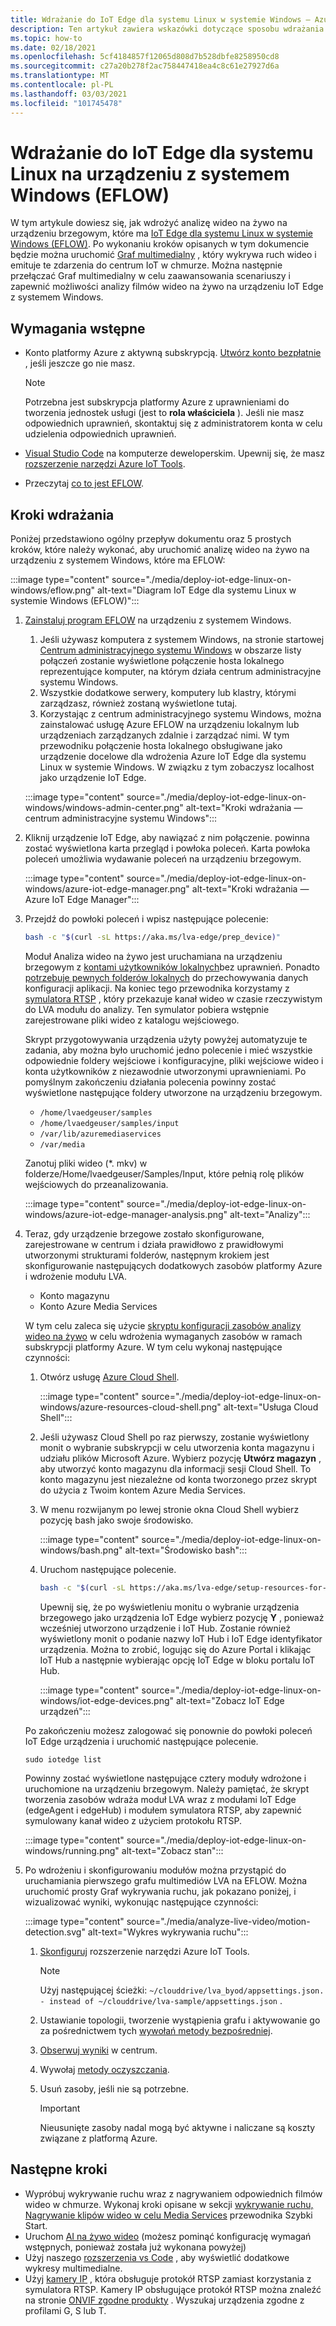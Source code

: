 ```yaml
---
title: Wdrażanie do IoT Edge dla systemu Linux w systemie Windows — Azure
description: Ten artykuł zawiera wskazówki dotyczące sposobu wdrażania programu w IoT Edge dla systemu Linux na urządzeniu z systemem Windows.
ms.topic: how-to
ms.date: 02/18/2021
ms.openlocfilehash: 5cf4184857f12065d808d7b528dbfe8258950cd8
ms.sourcegitcommit: c27a20b278f2ac758447418ea4c8c61e27927d6a
ms.translationtype: MT
ms.contentlocale: pl-PL
ms.lasthandoff: 03/03/2021
ms.locfileid: "101745478"
---
```

# <a name="deploy-to-an-iot-edge-for-linux-on-windows-eflow-device"></a>Wdrażanie do IoT Edge dla systemu Linux na urządzeniu z systemem Windows (EFLOW)

W tym artykule dowiesz się, jak wdrożyć analizę wideo na żywo na urządzeniu brzegowym, które ma [IoT Edge dla systemu Linux w systemie Windows (EFLOW)](https://docs.microsoft.com/azure/iot-edge/iot-edge-for-linux-on-windows?view=iotedge-2018-06). Po wykonaniu kroków opisanych w tym dokumencie będzie można uruchomić [Graf multimedialny](media-graph-concept.md) , który wykrywa ruch wideo i emituje te zdarzenia do centrum IoT w chmurze. Można następnie przełączać Graf multimedialny w celu zaawansowania scenariuszy i zapewnić możliwości analizy filmów wideo na żywo na urządzeniu IoT Edge z systemem Windows.

## <a name="prerequisites"></a>Wymagania wstępne 

* Konto platformy Azure z aktywną subskrypcją. [Utwórz konto bezpłatnie](https://azure.microsoft.com/free/?WT.mc_id=A261C142F) , jeśli jeszcze go nie masz.

    > [!NOTE]
    > Potrzebna jest subskrypcja platformy Azure z uprawnieniami do tworzenia jednostek usługi (jest to **rola właściciela** ). Jeśli nie masz odpowiednich uprawnień, skontaktuj się z administratorem konta w celu udzielenia odpowiednich uprawnień.
* [Visual Studio Code](https://code.visualstudio.com/) na komputerze deweloperskim. Upewnij się, że masz [rozszerzenie narzędzi Azure IoT Tools](https://marketplace.visualstudio.com/items?itemName=vsciot-vscode.azure-iot-tools).
* Przeczytaj [co to jest EFLOW](https://aka.ms/AzEFLOW-docs).

## <a name="deployment-steps"></a>Kroki wdrażania

Poniżej przedstawiono ogólny przepływ dokumentu oraz 5 prostych kroków, które należy wykonać, aby uruchomić analizę wideo na żywo na urządzeniu z systemem Windows, które ma EFLOW:

:::image type="content" source="./media/deploy-iot-edge-linux-on-windows/eflow.png" alt-text="Diagram IoT Edge dla systemu Linux w systemie Windows (EFLOW)":::

1. [Zainstaluj program EFLOW](https://aka.ms/AzEFLOW-install) na urządzeniu z systemem Windows. 

    1. Jeśli używasz komputera z systemem Windows, na stronie startowej [Centrum administracyjnego systemu Windows](https://docs.microsoft.com/windows-server/manage/windows-admin-center/overview) w obszarze listy połączeń zostanie wyświetlone połączenie hosta lokalnego reprezentujące komputer, na którym działa centrum administracyjne systemu Windows. 
    1. Wszystkie dodatkowe serwery, komputery lub klastry, którymi zarządzasz, również zostaną wyświetlone tutaj.
    1. Korzystając z centrum administracyjnego systemu Windows, można zainstalować usługę Azure EFLOW na urządzeniu lokalnym lub urządzeniach zarządzanych zdalnie i zarządzać nimi. W tym przewodniku połączenie hosta lokalnego obsługiwane jako urządzenie docelowe dla wdrożenia Azure IoT Edge dla systemu Linux w systemie Windows. W związku z tym zobaczysz localhost jako urządzenie IoT Edge.

    :::image type="content" source="./media/deploy-iot-edge-linux-on-windows/windows-admin-center.png" alt-text="Kroki wdrażania — centrum administracyjne systemu Windows":::
1. Kliknij urządzenie IoT Edge, aby nawiązać z nim połączenie. powinna zostać wyświetlona karta przegląd i powłoka poleceń. Karta powłoka poleceń umożliwia wydawanie poleceń na urządzeniu brzegowym.
 
    :::image type="content" source="./media/deploy-iot-edge-linux-on-windows/azure-iot-edge-manager.png" alt-text="Kroki wdrażania — Azure IoT Edge Manager":::
1. Przejdź do powłoki poleceń i wpisz następujące polecenie:
    
    ```bash
    bash -c "$(curl -sL https://aka.ms/lva-edge/prep_device)"
    ```

    Moduł Analiza wideo na żywo jest uruchamiana na urządzeniu brzegowym z [kontami użytkowników lokalnych](deploy-iot-edge-device.md#create-and-use-local-user-account-for-deployment)bez uprawnień. Ponadto [potrzebuje pewnych folderów lokalnych](deploy-iot-edge-device.md#granting-permissions-to-device-storage) do przechowywania danych konfiguracji aplikacji. Na koniec tego przewodnika korzystamy z [symulatora RTSP](https://github.com/Azure/live-video-analytics/tree/master/utilities/rtspsim-live555) , który przekazuje kanał wideo w czasie rzeczywistym do LVA modułu do analizy. Ten symulator pobiera wstępnie zarejestrowane pliki wideo z katalogu wejściowego. 
    
    Skrypt przygotowywania urządzenia użyty powyżej automatyzuje te zadania, aby można było uruchomić jedno polecenie i mieć wszystkie odpowiednie foldery wejściowe i konfiguracyjne, pliki wejściowe wideo i konta użytkowników z niezawodnie utworzonymi uprawnieniami. Po pomyślnym zakończeniu działania polecenia powinny zostać wyświetlone następujące foldery utworzone na urządzeniu brzegowym. 
    
    * `/home/lvaedgeuser/samples`
    * `/home/lvaedgeuser/samples/input`
    * `/var/lib/azuremediaservices`
    * `/var/media`
    
    Zanotuj pliki wideo (*. mkv) w folderze/Home/lvaedgeuser/Samples/Input, które pełnią rolę plików wejściowych do przeanalizowania. 
    
    :::image type="content" source="./media/deploy-iot-edge-linux-on-windows/azure-iot-edge-manager-analysis.png" alt-text="Analizy":::
1. Teraz, gdy urządzenie brzegowe zostało skonfigurowane, zarejestrowane w centrum i działa prawidłowo z prawidłowymi utworzonymi strukturami folderów, następnym krokiem jest skonfigurowanie następujących dodatkowych zasobów platformy Azure i wdrożenie modułu LVA. 

    * Konto magazynu
    * Konto Azure Media Services

    W tym celu zaleca się użycie [skryptu konfiguracji zasobów analizy wideo na żywo](https://github.com/Azure/live-video-analytics/tree/master/edge/setup) w celu wdrożenia wymaganych zasobów w ramach subskrypcji platformy Azure. W tym celu wykonaj następujące czynności:

    1. Otwórz usługę [Azure Cloud Shell](https://ms.portal.azure.com/#cloudshell/).

        :::image type="content" source="./media/deploy-iot-edge-linux-on-windows/azure-resources-cloud-shell.png" alt-text="Usługa Cloud Shell":::
    1. Jeśli używasz Cloud Shell po raz pierwszy, zostanie wyświetlony monit o wybranie subskrypcji w celu utworzenia konta magazynu i udziału plików Microsoft Azure. Wybierz pozycję **Utwórz magazyn** , aby utworzyć konto magazynu dla informacji sesji Cloud Shell. To konto magazynu jest niezależne od konta tworzonego przez skrypt do użycia z Twoim kontem Azure Media Services.
    1. W menu rozwijanym po lewej stronie okna Cloud Shell wybierz pozycję bash jako swoje środowisko.

        :::image type="content" source="./media/deploy-iot-edge-linux-on-windows/bash.png" alt-text="Środowisko bash":::
    1. Uruchom następujące polecenie.

        ```bash
        bash -c "$(curl -sL https://aka.ms/lva-edge/setup-resources-for-samples)"
        ```
        
        Upewnij się, że po wyświetleniu monitu o wybranie urządzenia brzegowego jako urządzenia IoT Edge wybierz pozycję **Y** , ponieważ wcześniej utworzono urządzenie i IoT Hub. Zostanie również wyświetlony monit o podanie nazwy IoT Hub i IoT Edge identyfikator urządzenia. Można to zrobić, logując się do Azure Portal i klikając IoT Hub a następnie wybierając opcję IoT Edge w bloku portalu IoT Hub.

        :::image type="content" source="./media/deploy-iot-edge-linux-on-windows/iot-edge-devices.png" alt-text="Zobacz IoT Edge urządzeń":::

    Po zakończeniu możesz zalogować się ponownie do powłoki poleceń IoT Edge urządzenia i uruchomić następujące polecenie.
    
    `sudo iotedge list`
    
    Powinny zostać wyświetlone następujące cztery moduły wdrożone i uruchomione na urządzeniu brzegowym. Należy pamiętać, że skrypt tworzenia zasobów wdraża moduł LVA wraz z modułami IoT Edge (edgeAgent i edgeHub) i modułem symulatora RTSP, aby zapewnić symulowany kanał wideo z użyciem protokołu RTSP.
    
    :::image type="content" source="./media/deploy-iot-edge-linux-on-windows/running.png" alt-text="Zobacz stan":::
1. Po wdrożeniu i skonfigurowaniu modułów można przystąpić do uruchamiania pierwszego grafu multimediów LVA na EFLOW. Można uruchomić prosty Graf wykrywania ruchu, jak pokazano poniżej, i wizualizować wyniki, wykonując następujące czynności:

    :::image type="content" source="./media/analyze-live-video/motion-detection.svg" alt-text="Wykres wykrywania ruchu":::

    1. [Skonfiguruj](get-started-detect-motion-emit-events-quickstart.md#configure-the-azure-iot-tools-extension) rozszerzenie narzędzi Azure IoT Tools.
    
        > [!Note]
        > Użyj następującej ścieżki: `~/clouddrive/lva_byod/appsettings.json. - instead of ~/clouddrive/lva-sample/appsettings.json` .
    1. Ustawianie topologii, tworzenie wystąpienia grafu i aktywowanie go za pośrednictwem tych [wywołań metody bezpośredniej](get-started-detect-motion-emit-events-quickstart.md#use-direct-method-calls).
    1. [Obserwuj wyniki](get-started-detect-motion-emit-events-quickstart.md#observe-results) w centrum.
    1. Wywołaj [metody oczyszczania](get-started-detect-motion-emit-events-quickstart.md#invoke-graphinstancedeactivate).
    1. Usuń zasoby, jeśli nie są potrzebne.

        > [!IMPORTANT]
        > Nieusunięte zasoby nadal mogą być aktywne i naliczane są koszty związane z platformą Azure.
    
## <a name="next-steps"></a>Następne kroki

* Wypróbuj wykrywanie ruchu wraz z nagrywaniem odpowiednich filmów wideo w chmurze. Wykonaj kroki opisane w sekcji [wykrywanie ruchu, Nagrywanie klipów wideo w celu Media Services](detect-motion-record-video-clips-media-services-quickstart.md#review-the-sample-video) przewodnika Szybki Start.
* Uruchom [AI na żywo wideo](use-your-model-quickstart#overview) (możesz pominąć konfigurację wymagań wstępnych, ponieważ została już wykonana powyżej)
* Użyj naszego [rozszerzenia vs Code](https://marketplace.visualstudio.com/items?itemName=ms-azuretools.live-video-analytics-edge) , aby wyświetlić dodatkowe wykresy multimedialne.
* Użyj [kamery IP](https://en.wikipedia.org/wiki/IP_camera)  , która obsługuje protokół RTSP zamiast korzystania z symulatora RTSP. Kamery IP obsługujące protokół RTSP można znaleźć na stronie [ONVIF zgodne produkty](https://www.onvif.org/conformant-products/) . Wyszukaj urządzenia zgodne z profilami G, S lub T.

